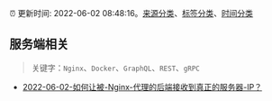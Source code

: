:alarm_clock: 更新时间: 2022-06-02 08:48:16。[来源分类](../README.md)、[标签分类](../TAGS.md)、[时间分类](../TIMELINE.md)

## 服务端相关


> 关键字：`Nginx`、`Docker`、`GraphQL`、`REST`、`gRPC`



- [2022-06-02-如何让被-Nginx-代理的后端接收到真正的服务器-IP？](https://www.v2ex.com/t/856971) 